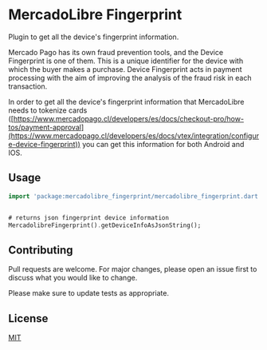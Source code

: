 # MercadoLibre Fingerprint

Plugin to get all the device's fingerprint information.

Mercado Pago has its own fraud prevention tools, and the Device Fingerprint is one of them. This is a unique identifier for the device with which the buyer makes a purchase. Device Fingerprint acts in payment processing with the aim of improving the analysis of the fraud risk in each transaction.

In order to get all the device's fingerprint information that MercadoLibre needs to tokenize cards ([https://www.mercadopago.cl/developers/es/docs/checkout-pro/how-tos/payment-approval](https://www.mercadopago.cl/developers/es/docs/vtex/integration/configure-device-fingerprint)) you can get this information for both Android and IOS.

## Usage

```dart
import 'package:mercadolibre_fingerprint/mercadolibre_fingerprint.dart';


# returns json fingerprint device information
MercadolibreFingerprint().getDeviceInfoAsJsonString();

```

## Contributing

Pull requests are welcome. For major changes, please open an issue first
to discuss what you would like to change.

Please make sure to update tests as appropriate.

## License

[MIT](https://choosealicense.com/licenses/mit/)

